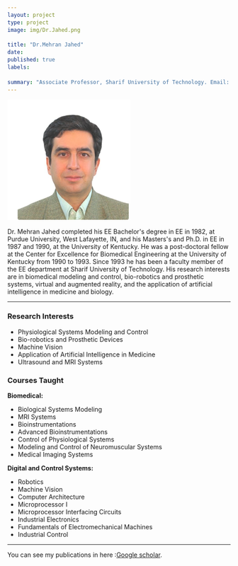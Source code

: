 ```yaml
---
layout: project
type: project
image: img/Dr.Jahed.png

title: "Dr.Mehran Jahed"
date: 
published: true
labels:

summary: "Associate Professor, Sharif University of Technology. Email: jahed@sharif.edu"
---
```


<img class="img-fluid" src="../img/Dr.Jahed.png">

Dr. Mehran Jahed completed his EE Bachelor's degree in EE in 1982, at Purdue University, West Lafayette, IN, and his Masters's and Ph.D. in EE in 1987 and 1990, at the University of Kentucky. He was a post-doctoral fellow at the Center for Excellence for Biomedical Engineering at the University of Kentucky from 1990 to 1993. Since 1993 he has been a faculty member of the EE department at Sharif University of Technology. His research interests are in biomedical modeling and control, bio-robotics and prosthetic systems, virtual and augmented reality, and the application of artificial intelligence in medicine and biology.

<hr>

<h3>Research Interests</h3>
<ul>
  <li>Physiological Systems Modeling and Control</li>
  <li>Bio-robotics and Prosthetic Devices</li>
  <li>Machine Vision</li>
  <li>Application of Artificial Intelligence in Medicine</li>
  <li>Ultrasound and MRI Systems</li>
</ul>

<h3>Courses Taught</h3>
<p><strong>Biomedical:</strong></p>
<ul>
  <li>Biological Systems Modeling</li>
  <li>MRI Systems</li>
  <li>Bioinstrumentations</li>
  <li>Advanced Bioinstrumentations</li>
  <li>Control of Physiological Systems</li>
  <li>Modeling and Control of Neuromuscular Systems</li>
  <li>Medical Imaging Systems</li>
</ul>

<p><strong>Digital and Control Systems:</strong></p>
<ul>
  <li>Robotics</li>
  <li>Machine Vision</li>
  <li>Computer Architecture</li>
  <li>Microprocessor I</li>
  <li>Microprocessor Interfacing Circuits</li>
  <li>Industrial Electronics</li>
  <li>Fundamentals of Electromechanical Machines</li>
  <li>Industrial Control</li>
</ul>

<hr>


You can see my publications in here :[Google scholar]([[https://manoa.hawaii.edu/news/article.php?aId=2857](https://scholar.google.com/citations?user=g4iOgRsAAAAJ&hl=en)https://scholar.google.com/citations?user=g4iOgRsAAAAJ&hl=en](https://scholar.google.com/citations?hl=en&user=g4iOgRsAAAAJ&view_op=list_works&sortby=pubdate)https://scholar.google.com/citations?hl=en&user=g4iOgRsAAAAJ&view_op=list_works&sortby=pubdate).
